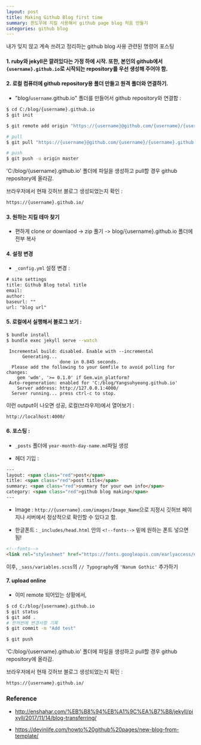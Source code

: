 ```yaml
---
layout: post
title: Making Github Blog first time
summary: 윈도우에 지킬 사용해서 github page blog 처음 만들기
categories: github blog
---
```


내가 잊지 않고 계속 쓰려고 정리하는 github blog 사용 관련된 명령어 포스팅

#### 1. ruby와 jekyll은 깔려있다는 가정 하에 시작. 또한, 본인의 github에서 `{username}.github.io`로 시작되는 repository를 우선 생성해 주어야 함. 

#### 2. 로컬 컴퓨터에 github repository용 폴더 만들고 원격 폴더와 연결하기. 
* "blog/`username`.github.io" 폴더를 만들어서 github repository와 연결함 : 

```bash
$ cd C:/blog/{username}.github.io
$ git init

$ git remote add origin "https://{username}@github.com/{username}/{username}.github.io.git"

# pull 
$ git pull "https://{username}@github.com/{username}/{username}.github.io"

# push
$ git push -u origin master
```

'C:/blog/{username}.github.io' 폴더에 파일을 생성하고 pull할 경우 github repository에 올라감. 

브라우저에서 현재 깃허브 블로그 생성되었는지 확인 : 

```html
https://{username}.github.io/
```

#### 3. 원하는 지킬 테마 찾기
- 편하게 clone or downlaod -> zip 풀기 -> blog/{username}.github.io 폴더에 전부 복사 

#### 4. 설정 변경 
- `_config.yml` 설정 변경 :

```html
# site settings
title: Github Blog total title
email: 
author:
baseurl: ""
url: "blog url"
```

#### 5. 로컬에서 실행해서 블로그 보기 : 
```bash
$ bundle install
$ bundle exec jekyll serve --watch
```
```
 Incremental build: disabled. Enable with --incremental
      Generating...
                    done in 0.845 seconds.
  Please add the following to your Gemfile to avoid polling for changes:
    gem 'wdm', '>= 0.1.0' if Gem.win_platform?
 Auto-regeneration: enabled for 'C:/blog/Yangsuhyeong.github.io'
    Server address: http://127.0.0.1:4000/
  Server running... press ctrl-c to stop.
```

이런 output이 나오면 성공, 로컬(브라우저)에서 열어보기 : 
```bash
http://localhost:4000/
```

#### 6. 포스팅 : 

* `_posts` 폴더에 `year-month-day-name.md`파일 생성 

* 헤더 기입 : 
```html
---
layout: <span class="red">post</span>
title: <span class="red">post title</span>
summary: <span class="red">summary for your own info</span>
category: <span class="red">github blog making</span>
---
```

* Image : 
`http://{username}.com/images/Image_Name`으로 지정시 깃허브 페이지나 서버에서 정상적으로 확인할 수 있다고 함. 

* 한글폰트 : 
`_includes/head.html` 안의 `<!--fonts-->` 밑에 원하는 폰트 넣으면 됨!

```html
<!--fonts-->
<link rel="stylesheet" href="https://fonts.googleapis.com/earlyaccess/nanumgothic.css">
```
이후, `_sass/variables.scss`의 `// Typography`에 `'Nanum Gothic'` 추가하기 


#### 7. upload online

- 이미 remote 되어있는 상황에서, 

```bash
$ cd C:/blog/{username}.github.io
$ git status
$ git add . 
# 한꺼번에 변경사항 기록
$ git commit -m "Add test"

$ git push 
```

'C:/blog/{username}.github.io' 폴더에 파일을 생성하고 pull할 경우 github repository에 올라감. 

브라우저에서 현재 깃허브 블로그 생성되었는지 확인 : 

```html
https://{username}.github.io/
```

### Reference 
- http://enshahar.com/%EB%B8%94%EB%A1%9C%EA%B7%B8/jekyll/pixyll/2017/11/14/blog-transferring/

- https://devinlife.com/howto%20github%20pages/new-blog-from-template/